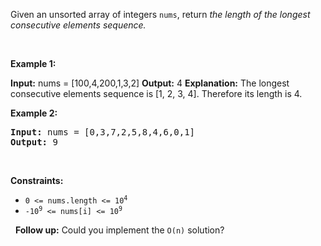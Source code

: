 Given an unsorted array of integers `` nums ``, return _the length of the longest consecutive elements sequence._

&nbsp;

__Example 1:__

<strong>Input:</strong> nums = [100,4,200,1,3,2]
    <strong>Output:</strong> 4
    <strong>Explanation:</strong> The longest consecutive elements sequence is [1, 2, 3, 4]. Therefore its length is 4.

__Example 2:__

<pre>
<strong>Input:</strong> nums = [0,3,7,2,5,8,4,6,0,1]
<strong>Output:</strong> 9
</pre>

&nbsp;

__Constraints:__

*   <code>0 &lt;= nums.length &lt;= 10<sup>4</sup></code>
*   <code>-10<sup>9</sup> &lt;= nums[i] &lt;= 10<sup>9</sup></code>

&nbsp;
__Follow up:__ Could you implement the `` O(n) `` solution?